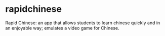 # rapidchinese
Rapid Chinese: an app that allows students to learn chinese quickly and in an enjoyable way; emulates a video game for Chinese.
